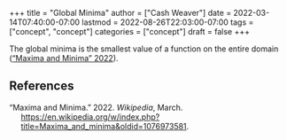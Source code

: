 +++
title = "Global Minima"
author = ["Cash Weaver"]
date = 2022-03-14T07:40:00-07:00
lastmod = 2022-08-26T22:03:00-07:00
tags = ["concept", "concept"]
categories = ["concept"]
draft = false
+++

The global minima is the smallest value of a function on the entire domain (<a href="#citeproc_bib_item_1">“Maxima and Minima” 2022</a>).

## References

<style>.csl-entry{text-indent: -1.5em; margin-left: 1.5em;}</style><div class="csl-bib-body">
  <div class="csl-entry"><a id="citeproc_bib_item_1"></a>“Maxima and Minima.” 2022. <i>Wikipedia</i>, March. <a href="https://en.wikipedia.org/w/index.php?title=Maxima_and_minima&oldid=1076973581">https://en.wikipedia.org/w/index.php?title=Maxima_and_minima&#38;oldid=1076973581</a>.</div>
</div>
